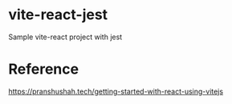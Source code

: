 # vite-react-jest
Sample vite-react project with jest 

# Reference
https://pranshushah.tech/getting-started-with-react-using-vitejs

